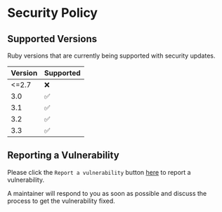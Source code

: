 # Security Policy

## Supported Versions

Ruby versions that are currently being supported with security updates.

| Version | Supported          |
| ------- | ------------------ |
| <=2.7   | :x:                |
| 3.0     | :white_check_mark: |
| 3.1     | :white_check_mark: |
| 3.2     | :white_check_mark: |
| 3.3     | :white_check_mark: |

## Reporting a Vulnerability

Please click the `Report a vulnerability` button [here](https://github.com/procore-oss/handcuffs/security) to report a vulnerability.

A maintainer will respond to you as soon as possible and discuss the process to get the vulnerability fixed.
